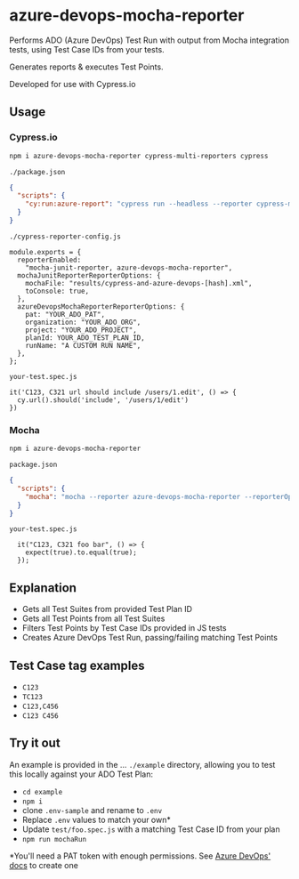 # azure-devops-mocha-reporter

Performs ADO (Azure DevOps) Test Run with output from Mocha integration tests, using Test Case IDs from your tests.

Generates reports & executes Test Points.

Developed for use with Cypress.io

## Usage

### Cypress.io

```bash
npm i azure-devops-mocha-reporter cypress-multi-reporters cypress
```

`./package.json`
```JSON
{
  "scripts": {
    "cy:run:azure-report": "cypress run --headless --reporter cypress-multi-reporters --reporter-options configFile=cypress-reporter-config.js --config defaultCommandTimeout=10000"
  }
}
```
`./cypress-reporter-config.js`
```JS
module.exports = {
  reporterEnabled:
    "mocha-junit-reporter, azure-devops-mocha-reporter",
  mochaJunitReporterReporterOptions: {
    mochaFile: "results/cypress-and-azure-devops-[hash].xml",
    toConsole: true,
  },
  azureDevopsMochaReporterReporterOptions: {
    pat: "YOUR_ADO_PAT",
    organization: "YOUR_ADO_ORG",
    project: "YOUR_ADO_PROJECT",
    planId: YOUR_ADO_TEST_PLAN_ID,
    runName: "A CUSTOM RUN NAME",
  },
};

```
`your-test.spec.js`
```JS
it('C123, C321 url should include /users/1.edit', () => {
  cy.url().should('include', '/users/1/edit')
})
```

### Mocha
```bash
npm i azure-devops-mocha-reporter
```

`package.json`
```JSON
{
  "scripts": {
    "mocha": "mocha --reporter azure-devops-mocha-reporter --reporterOptions 'pat=YOUR_ADO_PAT,organisation=YOUR_ADO_ORG,project=YOUR_ADO_PROJECT,planId=YOUR_ADO_TEST_PLAN_ID,runName=A CUSTOM RUN NAME'"
  }
}
```
`your-test.spec.js`
```JS
  it("C123, C321 foo bar", () => {
    expect(true).to.equal(true);
  });
```

## Explanation

- Gets all Test Suites from provided Test Plan ID 
- Gets all Test Points from all Test Suites
- Filters Test Points by Test Case IDs provided in JS tests
- Creates Azure DevOps Test Run, passing/failing matching Test Points

## Test Case tag examples
- `C123`
- `TC123`
- `C123,C456`
- `C123 C456`

## Try it out

An example is provided in the ... `./example` directory, allowing you to test this locally against your ADO Test Plan:
- `cd example`
- `npm i`
- clone `.env-sample` and rename to `.env`
- Replace `.env` values to match your own*
- Update `test/foo.spec.js` with a matching Test Case ID from your plan
- `npm run mochaRun`



*You'll need a PAT token with enough permissions. See [Azure DevOps' docs](https://learn.microsoft.com/en-us/azure/devops/organizations/accounts/use-personal-access-tokens-to-authenticate?view=azure-devops&tabs=Windows) to create one